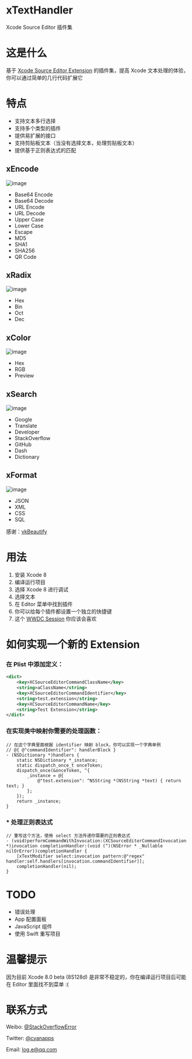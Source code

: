 # xTextHandler
Xcode Source Editor 插件集

# 这是什么
基于 [Xcode Source Editor Extension](https://developer.apple.com/videos/play/wwdc2016/414/) 的插件集，提高 Xcode 文本处理的体验，你可以通过简单的几行代码扩展它

# 特点
- 支持文本多行选择
- 支持多个类型的插件
- 提供易扩展的接口
- 支持剪贴板文本（当没有选择文本，处理剪贴板文本）
- 提供基于正则表达式的匹配

## xEncode
![image](https://raw.githubusercontent.com/cyanzhong/xTextHandler/master/GIFs/xEncode.gif)
- Base64 Encode
- Base64 Decode
- URL Encode
- URL Decode
- Upper Case
- Lower Case
- Escape
- MD5
- SHA1
- SHA256
- QR Code

## xRadix
![image](https://raw.githubusercontent.com/cyanzhong/xTextHandler/master/GIFs/xRadix.gif)
- Hex
- Bin
- Oct
- Dec

## xColor
![image](https://raw.githubusercontent.com/cyanzhong/xTextHandler/master/GIFs/xColor.gif)
- Hex
- RGB
- Preview

## xSearch
![image](https://raw.githubusercontent.com/cyanzhong/xTextHandler/master/GIFs/xSearch.gif)
- Google
- Translate
- Developer
- StackOverflow
- GitHub
- Dash
- Dictionary

## xFormat
![image](https://raw.githubusercontent.com/cyanzhong/xTextHandler/master/GIFs/xFormat.gif)
- JSON
- XML
- CSS
- SQL

感谢：[vkBeautify](https://github.com/vkiryukhin/vkBeautify)

# 用法
1. 安装 Xcode 8
2. 编译运行项目
3. 选择 Xcode 8 进行调试
4. 选择文本
5. 在 Editor 菜单中找到插件
6. 你可以给每个插件都设置一个独立的快捷键
7. 这个 [WWDC Session](https://developer.apple.com/videos/play/wwdc2016/414/) 你应该会喜欢

# 如何实现一个新的 Extension
### 在 Plist 中添加定义：
```xml
<dict>
    <key>XCSourceEditorCommandClassName</key>
    <string>aClassName</string>
    <key>XCSourceEditorCommandIdentifier</key>
    <string>test.extension</string>
    <key>XCSourceEditorCommandName</key>
    <string>Test Extension</string>
</dict>
```
### 在实现类中映射你需要的处理函数：
```objc
// 在这个字典里面根据 identifier 映射 block，你可以实现一个字典单例
// @{ @"commandIdentifier": handlerBlock }
- (NSDictionary *)handlers {
    static NSDictionary *_instance;
    static dispatch_once_t onceToken;
    dispatch_once(&onceToken, ^{
        _instance = @{
            @"test.extension": ^NSString *(NSString *text) { return text; }
        };
    });
    return _instance;
}
```
### * 处理正则表达式
```objc
// 重写这个方法，使用 select 方法传递你需要的正则表达式
- (void)performCommandWithInvocation:(XCSourceEditorCommandInvocation *)invocation completionHandler:(void (^)(NSError * _Nullable nilOrError))completionHandler {
    [xTextModifier select:invocation pattern:@"regex" handler:self.handlers[invocation.commandIdentifier]];
    completionHandler(nil);
}
```

# TODO
- 错误处理
- App 配置面板
- JavaScript 组件
- 使用 Swift 重写项目

# 温馨提示
因为目前 Xcode 8.0 beta (8S128d) 是非常不稳定的，你在编译运行项目后可能在 Editor 里面找不到菜单 :(

# 联系方式
Weibo: [@StackOverflowError](http://weibo.com/0x00eeee/)

Twitter: [@cyanapps](https://twitter.com/cyanapps)

Email: [log.e@qq.com](mailto:log.e@qq.com)
